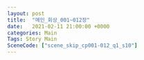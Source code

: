 ```yaml
---
layout: post
title:  "메인_회상_001~012장"
date:   2021-02-11 21:00:00 +0000
categories: Main
Tags: Story Main
SceneCode: ["scene_skip_cp001-012_q1_s10"]
---
```

